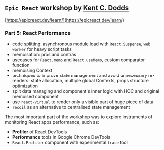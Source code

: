 ## `Epic React` workshop by [Kent C. Dodds](https://github.com/kentcdodds) 

[https://epicreact.dev/learn/](https://epicreact.dev/learn/)

### Part 5: React Performance

- code splitting: asynchronous module load with `React.Suspense`, `web worker` for heavy script tasks
- memoisation: pros and contras
- usecases for `React.memo` and `React.useMemo`, custom comparator function
- memoising Context
- techniques to improve state management and avoid unnecessary re-renders: state allocation, multiple global Contexts, props structure optimization
- split data managing and component's inner logic with HOC and original memoised component
- use `react-virtual` to render only a visible part of huge piece of data
- `recoil` as an alternative to centralised state management 

The most important part of the workshop was to explore instruments of monitoring React apps performance, such as:
- **Profiler** of React DevTools
- **Performance** tools in Google Chrome DevTools
- `React.Profiler` component with experimental `trace` tool
